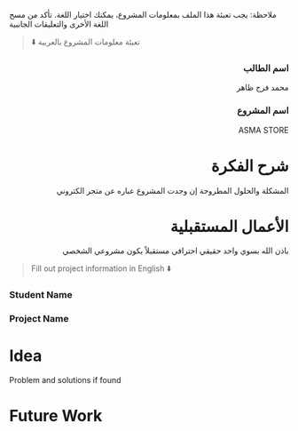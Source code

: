 
ملاحظة: يجب تعبئة هذا الملف بمعلومات المشروع، يمكنك اختيار اللغة. تأكد من مسح اللغة الأخرى والتعليقات الجانبية 
> ⬇️ تعبئة معلومات المشروع بالعربية  

<div dir="rtl">
  
### اسم الطالب
محمد فرج ظاهر 

### اسم المشروع
ASMA STORE

# شرح الفكرة
المشكلة والحلول المطروحة إن وجدت
المشروع عباره عن متجر الكتروني 

# الأعمال المستقبلية
باذن الله بسوي واحد حقيقي احترافي مستقبلاً يكون مشروعي الشخصي

</div>

> Fill out project information in English ⬇️
### Student Name


### Project Name

# Idea
Problem and solutions if found 


# Future Work 


